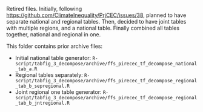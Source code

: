 Retired files. Initially, following <https://github.com/ClimateInequality/PrjCEC/issues/38>, planned to have separate national and regional tables. Then, decided to have joint tables with multiple regions, and a national table. Finally combined all tables together, national and regional in one.

This folder contains prior archive files:

- Initial national table generator: `R-script/tabfig_3_decompose/archive/ffs_pirecec_tf_decompose_national_tab_a.R`
- Regional tables separately: `R-script/tabfig_3_decompose/archive/ffs_pirecec_tf_decompose_regional_tab_b_sepregional.R`
- Joint regional one table generator: `R-script/tabfig_3_decompose/archive/ffs_pirecec_tf_decompose_regional_tab_b_jntregional.R`
